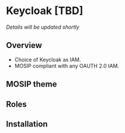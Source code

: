 # Keycloak [TBD]

_Details will be updated shortly_

## Overview
* Choice of Keycloak as IAM. 
* MOSIP compliant with any OAUTH 2.0 IAM. 

## MOSIP theme

## Roles

## Installation

